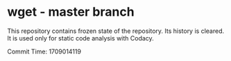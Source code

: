 # wget - master branch

This repository contains frozen state of the repository.
Its history is cleared. It is used only for static code
analysis with Codacy.

Commit Time: 1709014119